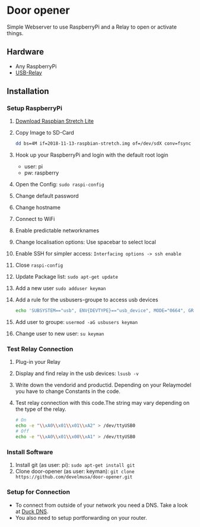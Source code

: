 # Door opener

Simple Webserver to use RaspberryPi and a Relay to open or activate things.
## Hardware

- Any RaspberryPi
- [USB-Relay](https://www.aliexpress.com/item/LCUS-1-type-USB-Relay-Module-Electronic-Converter-PCB-USB-Intelligent-Control-Switch/32955376837.html?spm=a2g0s.9042311.0.0.122a4c4dZg1vG4)

## Installation

### Setup RaspberryPi

1. [Download Raspbian Stretch Lite](https://www.raspberrypi.org/downloads/raspbian/)
2. Copy Image to SD-Card

    ```bash
    dd bs=4M if=2018-11-13-raspbian-stretch.img of=/dev/sdX conv=fsync
    ```

3. Hook up your RaspberryPi and login with the default root login
    - user: pi
    - pw: raspberry
4. Open the Config: `sudo raspi-config`
5. Change default password
6. Change hostname
7. Connect to WiFi
8. Enable predictable networknames
9. Change localisation options: Use spacebar to select local
10. Enable SSH for simpler access: `Interfacing options -> ssh enable`
11. Close `raspi-config`
12. Update Package list: `sudo apt-get update`
13. Add a new user `sudo adduser keyman`
14. Add a rule for the usbusers-groupe to access usb devices

    ```bash
    echo 'SUBSYSTEM=="usb", ENV{DEVTYPE}=="usb_device", MODE="0664", GROUP="usbusers"' >> /etc/udev/rules.d/
    ```

15. Add user to groupe: `usermod -aG usbusers keyman`
16. Change user to new user: `su keyman`

### Test Relay Connection

1. Plug-in your Relay
2. Display and find relay in the usb devices: `lsusb -v`
3. Write down the vendorid and productid. Depending on your Relaymodel you have to change Constants in the code.
4. Test relay connection with this code.The string may vary depending on the type of the relay.

    ```bash
    # On
    echo -e "\\xA0\\x01\\x01\\xA2" > /dev/ttyUSB0
    # Off
    echo -e "\\xA0\\x01\\x00\\xA1" > /dev/ttyUSB0
    ```


### Install Software

1. Install git (as user: pi): `sudo apt-get install git`
2. Clone door-opener (as user: keyman): `git clone https://github.com/develmusa/door-opener.git`


### Setup for Connection

- To connect from outside of your network you need a DNS. Take a look at [Duck DNS](https://www.duckdns.org/domains).
- You also need to setup portforwarding on your router.
